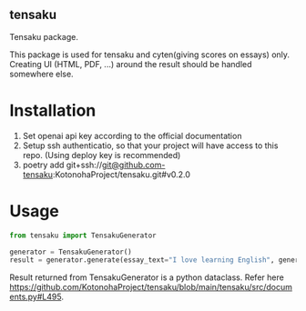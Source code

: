 ## tensaku
Tensaku package.

This package is used for tensaku and cyten(giving scores on essays) only.
Creating UI (HTML, PDF, ...) around the result should be handled somewhere else.

# Installation

1. Set openai api key according to the official documentation
2. Setup ssh authenticatio, so that your project will have access to this repo. (Using deploy key is recommended)
4. poetry add git+ssh://git@github.com-tensaku:KotonohaProject/tensaku.git#v0.2.0

# Usage

```python
from tensaku import TensakuGenerator

generator = TensakuGenerator()
result = generator.generate(essay_text="I love learning English", generate_quiz=True, generate_comment=True, generate_native_example=True, generate_native_explanation=True)
```

Result returned from TensakuGenerator is a python dataclass. Refer here https://github.com/KotonohaProject/tensaku/blob/main/tensaku/src/documents.py#L495.
